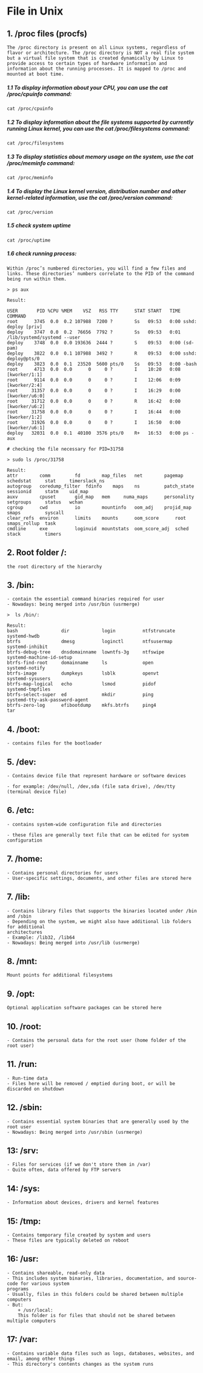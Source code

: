 # File in Unix

## 1. /proc files (procfs)
```
The /proc directory is present on all Linux systems, regardless of flavor or architecture. The /proc directory is NOT a real file system but a virtual file system that is created dynamically by Linux to provide access to certain types of hardware information and information about the running processes. It is mapped to /proc and mounted at boot time.
```

##### 1.1 To display information about your CPU, you can use the cat /proc/cpuinfo command:
```
cat /proc/cpuinfo
```

##### 1.2 To display information about the file systems supported by currently running Linux kernel, you can use the cat /proc/filesystems command:
```
cat /proc/filesystems
```

##### 1.3 To display statistics about memory usage on the system, use the cat /proc/meminfo command:
```
cat /proc/meminfo
```

##### 1.4 To display the Linux kernel version, distribution number and other kernel-related information, use the cat /proc/version command:
```
cat /proc/version
```

##### 1.5 check system uptime
```
cat /proc/uptime
```

##### 1.6 check running process:
```
Within /proc’s numbered directories, you will find a few files and links. These directories’ numbers correlate to the PID of the command being run within them.

> ps aux

Result:

USER       PID %CPU %MEM    VSZ   RSS TTY      STAT START   TIME COMMAND
root      3745  0.0  0.2 107988  7200 ?        Ss   09:53   0:00 sshd: deploy [priv]
deploy    3747  0.0  0.2  76656  7792 ?        Ss   09:53   0:01 /lib/systemd/systemd --user
deploy    3748  0.0  0.0 193636  2444 ?        S    09:53   0:00 (sd-pam)
deploy    3822  0.0  0.1 107988  3492 ?        R    09:53   0:00 sshd: deploy@pts/0
deploy    3823  0.0  0.1  23520  5600 pts/0    Ss   09:53   0:00 -bash
root      4713  0.0  0.0      0     0 ?        I    10:20   0:08 [kworker/1:1]
root      9114  0.0  0.0      0     0 ?        I    12:06   0:09 [kworker/2:4]
root     31357  0.0  0.0      0     0 ?        I    16:29   0:00 [kworker/u6:0]
root     31712  0.0  0.0      0     0 ?        R    16:42   0:00 [kworker/u6:2]
root     31758  0.0  0.0      0     0 ?        I    16:44   0:00 [kworker/1:2]
root     31926  0.0  0.0      0     0 ?        I    16:50   0:00 [kworker/u6:1]
deploy   32031  0.0  0.1  40100  3576 pts/0    R+   16:53   0:00 ps -aux

# checking the file necessary for PID=31758

> sudo ls /proc/31758

Result:
attr	    comm	     fd        map_files   net		  pagemap      schedstat     stat     timerslack_ns
autogroup   coredump_filter  fdinfo    maps	   ns		  patch_state  sessionid     statm    uid_map
auxv	    cpuset	     gid_map   mem	   numa_maps	  personality  setgroups     status   wchan
cgroup	    cwd		     io        mountinfo   oom_adj	  projid_map   smaps	     syscall
clear_refs  environ	     limits    mounts	   oom_score	  root	       smaps_rollup  task
cmdline     exe		     loginuid  mountstats  oom_score_adj  sched        stack	     timers

```

## 2. Root folder /:
```
the root directory of the hierarchy
```

## 3. /bin:
```
- contain the essential command binaries required for user
- Nowadays: being merged into /usr/bin (usrmerge)

>  ls /bin/:

Result:
bash                dir            login          ntfstruncate          systemd-hwdb
btrfs               dmesg          loginctl       ntfsusermap           systemd-inhibit
btrfs-debug-tree    dnsdomainname  lowntfs-3g     ntfswipe              systemd-machine-id-setup
btrfs-find-root     domainname     ls             open                  systemd-notify
btrfs-image         dumpkeys       lsblk          openvt                systemd-sysusers
btrfs-map-logical   echo           lsmod          pidof                 systemd-tmpfiles
btrfs-select-super  ed             mkdir          ping                  systemd-tty-ask-password-agent
btrfs-zero-log      efibootdump    mkfs.btrfs     ping4                 tar

```

## 4. /boot:
```
- contains files for the bootloader
```

## 5. /dev:
```
- Contains device file that represent hardware or software devices

- for example: /dev/null, /dev,sda (file sata drive), /dev/tty (terminal device file)
```

## 6. /etc:
```
- contains system-wide configuration file and directories

- these files are generally text file that can be edited for system configuration
```

## 7. /home:
```
- Contains personal directories for users
- User-specific settings, documents, and other files are stored here
```

## 7. /lib:
```
- Contains library files that supports the binaries located under /bin and /sbin
- Depending on the system, we might also have additional lib folders for additional
architectures
- Example: /lib32, /lib64
- Nowadays: Being merged into /usr/lib (usrmerge)
```

## 8. /mnt:
```
Mount points for additional filesystems
```

## 9. /opt:
```
Optional application software packages can be stored here
```

## 10. /root:
```
- Contains the personal data for the root user (home folder of the root user)
```

## 11. /run:
```
- Run-time data
- Files here will be removed / emptied during boot, or will be discarded on shutdown
```

## 12. /sbin:
```
- Contains essential system binaries that are generally used by the root user
- Nowadays: Being merged into /usr/sbin (usrmerge)
```

## 13: /srv:
```
- Files for services (if we don't store them in /var)
- Quite often, data offered by FTP servers
```

## 14: /sys:
```
- Information about devices, drivers and kernel features
```

## 15: /tmp:
```
- Contains temporary file created by system and users
- These files are typically deleted on reboot
```

## 16: /usr:
```
- Contains shareable, read-only data
- This includes system binaries, libraries, documentation, and source-code for various system
programs
- Usually, files in this folders could be shared between multiple computers
- But:
    + /usr/local:
    This folder is for files that should not be shared between multiple computers
```

## 17: /var:
```
- Contains variable data files such as logs, databases, websites, and email, among other things
- This directory's contents changes as the system runs
```